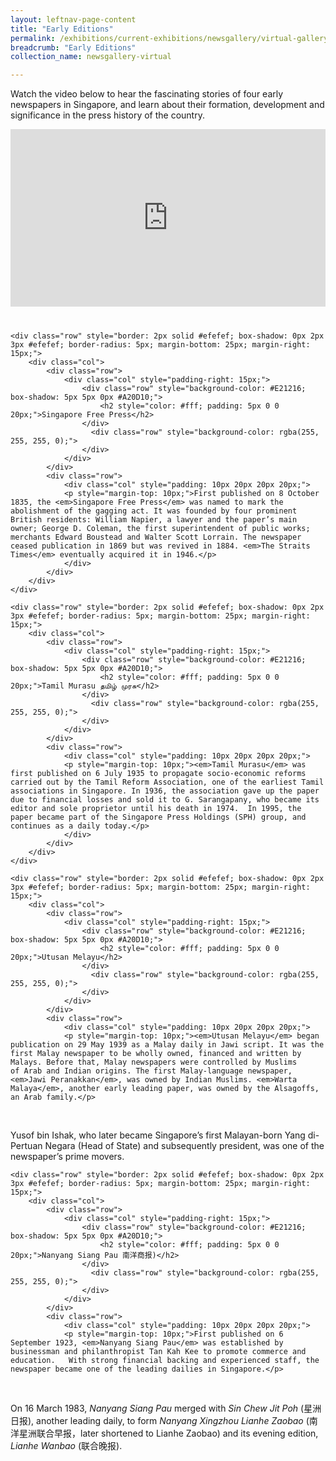 ```yaml
---
layout: leftnav-page-content
title: "Early Editions"
permalink: /exhibitions/current-exhibitions/newsgallery/virtual-gallery/early-editions/
breadcrumb: "Early Editions"
collection_name: newsgallery-virtual

---
```


<div class="sgds-container" style="margin-bottom: 40px;">
<p>Watch the video below to hear the fascinating stories of four  early newspapers in Singapore, and learn about their formation, development and significance in the press history of the country.</p>

<style>.embed-container { position: relative; padding-bottom: 56.25%; height: 0; overflow: hidden; max-width: 100%; } .embed-container iframe, .embed-container object, .embed-container embed { position: absolute; top: 0; left: 0; width: 100%; height: 100%; }</style><div class="embed-container"><iframe src="https://www.youtube.com/embed/QILiHiTD3uc" frameborder="0" allowfullscreen></iframe></div>
</div>

<div class="sgds-container">

    <div class="row" style="border: 2px solid #efefef; box-shadow: 0px 2px 3px #efefef; border-radius: 5px; margin-bottom: 25px; margin-right: 15px;">
        <div class="col">
            <div class="row">
                <div class="col" style="padding-right: 15px;">  
                    <div class="row" style="background-color: #E21216; box-shadow: 5px 5px 0px #A20D10;">
                        <h2 style="color: #fff; padding: 5px 0 0 20px;">Singapore Free Press</h2>
                    </div>            
                      <div class="row" style="background-color: rgba(255, 255, 255, 0);">
                    </div>        
                </div>
            </div>
            <div class="row">
                <div class="col" style="padding: 10px 20px 20px 20px;">
                <p style="margin-top: 10px;">First published on 8 October 1835, the <em>Singapore Free Press</em> was named to mark the abolishment of the gagging act. It was founded by four prominent British residents: William Napier, a lawyer and the paper’s main owner; George D. Coleman, the first superintendent of public works; merchants Edward Boustead and Walter Scott Lorrain. The newspaper ceased publication in 1869 but was revived in 1884. <em>The Straits Times</em> eventually acquired it in 1946.</p>
                </div>
            </div>
        </div>
    </div>    
    
    <div class="row" style="border: 2px solid #efefef; box-shadow: 0px 2px 3px #efefef; border-radius: 5px; margin-bottom: 25px; margin-right: 15px;">
        <div class="col">
            <div class="row">
                <div class="col" style="padding-right: 15px;">  
                    <div class="row" style="background-color: #E21216; box-shadow: 5px 5px 0px #A20D10;">
                        <h2 style="color: #fff; padding: 5px 0 0 20px;">Tamil Murasu தமிழ் முரசு</h2>
                    </div>            
                      <div class="row" style="background-color: rgba(255, 255, 255, 0);">
                    </div>        
                </div>
            </div>
            <div class="row">
                <div class="col" style="padding: 10px 20px 20px 20px;">
                <p style="margin-top: 10px;"><em>Tamil Murasu</em> was first published on 6 July 1935 to propagate socio-economic reforms carried out by the Tamil Reform Association, one of the earliest Tamil associations in Singapore. In 1936, the association gave up the paper due to financial losses and sold it to G. Sarangapany, who became its editor and sole proprietor until his death in 1974.  In 1995, the paper became part of the Singapore Press Holdings (SPH) group, and continues as a daily today.</p>
                </div>
            </div>
        </div>
    </div>    
    
    <div class="row" style="border: 2px solid #efefef; box-shadow: 0px 2px 3px #efefef; border-radius: 5px; margin-bottom: 25px; margin-right: 15px;">
        <div class="col">
            <div class="row">
                <div class="col" style="padding-right: 15px;">  
                    <div class="row" style="background-color: #E21216; box-shadow: 5px 5px 0px #A20D10;">
                        <h2 style="color: #fff; padding: 5px 0 0 20px;">Utusan Melayu</h2>
                    </div>            
                      <div class="row" style="background-color: rgba(255, 255, 255, 0);">
                    </div>        
                </div>
            </div>
            <div class="row">
                <div class="col" style="padding: 10px 20px 20px 20px;">
                <p style="margin-top: 10px;"><em>Utusan Melayu</em> began publication on 29 May 1939 as a Malay daily in Jawi script. It was the first Malay newspaper to be wholly owned, financed and written by Malays. Before that, Malay newspapers were controlled by Muslims of Arab and Indian origins. The first Malay-language newspaper, <em>Jawi Peranakkan</em>, was owned by Indian Muslims. <em>Warta Malaya</em>, another early leading paper, was owned by the Alsagoffs, an Arab family.</p>
                <p>Yusof bin Ishak, who later became Singapore’s first Malayan-born Yang di-Pertuan Negara (Head of State) and subsequently president, was one of the newspaper’s prime movers.</p>
                </div>
            </div>
        </div>
    </div>    
    
    <div class="row" style="border: 2px solid #efefef; box-shadow: 0px 2px 3px #efefef; border-radius: 5px; margin-bottom: 25px; margin-right: 15px;">
        <div class="col">
            <div class="row">
                <div class="col" style="padding-right: 15px;">  
                    <div class="row" style="background-color: #E21216; box-shadow: 5px 5px 0px #A20D10;">
                        <h2 style="color: #fff; padding: 5px 0 0 20px;">Nanyang Siang Pau 南洋商报)</h2>
                    </div>            
                      <div class="row" style="background-color: rgba(255, 255, 255, 0);">
                    </div>        
                </div>
            </div>
            <div class="row">
                <div class="col" style="padding: 10px 20px 20px 20px;">
                <p style="margin-top: 10px;">First published on 6 September 1923, <em>Nanyang Siang Pau</em> was established by businessman and philanthropist Tan Kah Kee to promote commerce and education.   With strong financial backing and experienced staff, the newspaper became one of the leading dailies in Singapore.</p>
                <p>On 16 March 1983, <em>Nanyang Siang Pau</em> merged with <em>Sin Chew Jit Poh</em> (星洲日报), another leading daily, to form <em>Nanyang Xingzhou Lianhe Zaobao</em> (南洋星洲联合早报，later shortened to Lianhe Zaobao) and its evening edition, <em>Lianhe Wanbao</em> (联合晚报).</p>
                </div>
            </div>
        </div>
    </div>

</div>


